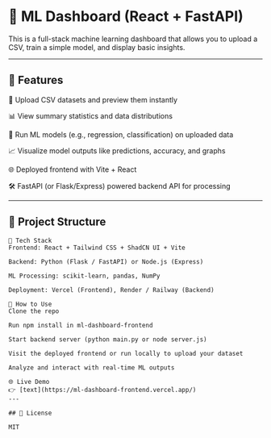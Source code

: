 # 🧠 ML Dashboard (React + FastAPI)

This is a full-stack machine learning dashboard that allows you to upload a CSV, train a simple model, and display basic insights.

---

## 🚀 Features

📂 Upload CSV datasets and preview them instantly

📊 View summary statistics and data distributions

🧠 Run ML models (e.g., regression, classification) on uploaded data

📈 Visualize model outputs like predictions, accuracy, and graphs

🌐 Deployed frontend with Vite + React

🛠️ FastAPI (or Flask/Express) powered backend API for processing

---

## 📁 Project Structure

```
🚀 Tech Stack
Frontend: React + Tailwind CSS + ShadCN UI + Vite

Backend: Python (Flask / FastAPI) or Node.js (Express)

ML Processing: scikit-learn, pandas, NumPy

Deployment: Vercel (Frontend), Render / Railway (Backend)

📁 How to Use
Clone the repo

Run npm install in ml-dashboard-frontend

Start backend server (python main.py or node server.js)

Visit the deployed frontend or run locally to upload your dataset

Analyze and interact with real-time ML outputs

🌐 Live Demo
👉 [text](https://ml-dashboard-frontend.vercel.app/)
---

## 📄 License

MIT
